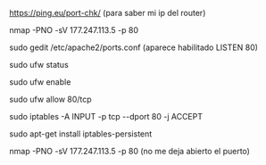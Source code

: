 
https://ping.eu/port-chk/ (para saber mi ip del router)

nmap -PNO -sV 177.247.113.5 -p 80

sudo gedit /etc/apache2/ports.conf (aparece habilitado LISTEN 80)

sudo ufw status

sudo ufw enable

sudo ufw allow 80/tcp

sudo iptables -A INPUT -p tcp --dport 80 -j ACCEPT

sudo apt-get install iptables-persistent 

nmap -PNO -sV 177.247.113.5 -p 80 (no me deja abierto el puerto)

